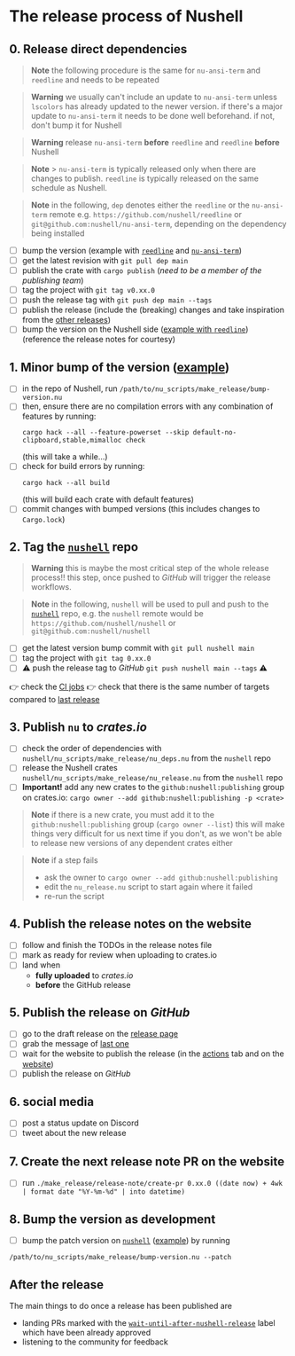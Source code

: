 # The release process of Nushell

## 0. Release direct dependencies

> **Note**
> the following procedure is the same for `nu-ansi-term` and `reedline` and needs to be repeated

> **Warning**
> we usually can't include an update to `nu-ansi-term` unless `lscolors` has already updated to the newer version. if there's a major update to `nu-ansi-term` it needs to be done well beforehand. if not, don't bump it for Nushell

> **Warning**
> release `nu-ansi-term` **before** `reedline` and `reedline` **before** Nushell

> **Note** > `nu-ansi-term` is typically released only when there are changes to publish.
> `reedline` is typically released on the same schedule as Nushell.

> **Note**
> in the following, `dep` denotes either the `reedline` or the `nu-ansi-term` remote
> e.g. `https://github.com/nushell/reedline` or `git@github.com:nushell/nu-ansi-term`,
> depending on the dependency being installed

- [ ] bump the version (example with [`reedline`][reedline bump example] and [`nu-ansi-term`][nu-ansi-term bump example])
- [ ] get the latest revision with `git pull dep main`
- [ ] publish the crate with `cargo publish` (_need to be a member of the publishing team_)
- [ ] tag the project with `git tag v0.xx.0`
- [ ] push the release tag with `git push dep main --tags`
- [ ] publish the release (include the (breaking) changes and take inspiration from the [other releases](https://github.com/nushell/reedline/releases))
- [ ] bump the version on the Nushell side ([example with `reedline`][reedline pin example]) (reference the release notes for courtesy)

## 1. Minor bump of the version ([example][nushell bump example])

- [ ] in the repo of Nushell, run `/path/to/nu_scripts/make_release/bump-version.nu`
- [ ] then, ensure there are no compilation errors with any combination of features by running:
    ```nushell
    cargo hack --all --feature-powerset --skip default-no-clipboard,stable,mimalloc check
    ```
    (this will take a while...)
- [ ] check for build errors by running:
    ```nushell
    cargo hack --all build
    ```
    (this will build each crate with default features)
- [ ] commit changes with bumped versions (this includes changes to `Cargo.lock`)

## 2. Tag the [`nushell`] repo

> **Warning**
> this is maybe the most critical step of the whole release process!!
> this step, once pushed to _GitHub_ will trigger the release workflows.

> **Note**
> in the following, `nushell` will be used to pull and push to the [`nushell`] repo,
> e.g. the `nushell` remote would be `https://github.com/nushell/nushell` or `git@github.com:nushell/nushell`

- [ ] get the latest version bump commit with `git pull nushell main`
- [ ] tag the project with `git tag 0.xx.0`
- [ ] :warning: push the release tag to _GitHub_ `git push nushell main --tags` :warning:

:point_right: check the [CI jobs](https://github.com/nushell/nushell/actions)
:point_right: check that there is the same number of targets compared to [last release](https://github.com/nushell/nushell/releases/latest)

## 3. Publish `nu` to _crates.io_

- [ ] check the order of dependencies with `nushell/nu_scripts/make_release/nu_deps.nu` from the `nushell` repo
- [ ] release the Nushell crates `nushell/nu_scripts/make_release/nu_release.nu` from the `nushell` repo
- [ ] **Important!** add any new crates to the `github:nushell:publishing` group on crates.io: `cargo owner --add github:nushell:publishing -p <crate>`

> **Note**
> if there is a new crate, you must add it to the `github:nushell:publishing` group (`cargo owner --list`)
> this will make things very difficult for us next time if you don't, as we won't be able to release new versions of any dependent crates either

> **Note**
> if a step fails
>
> - ask the owner to `cargo owner --add github:nushell:publishing`
> - edit the `nu_release.nu` script to start again where it failed
> - re-run the script

## 4. Publish the release notes on the website

- [ ] follow and finish the TODOs in the release notes file
- [ ] mark as ready for review when uploading to crates.io
- [ ] land when
    - **fully uploaded** to _crates.io_
    - **before** the GitHub release

## 5. Publish the release on _GitHub_

- [ ] go to the draft release on the [release page](https://github.com/nushell/nushell/releases)
- [ ] grab the message of [last one](https://github.com/nushell/nushell/releases/latest)
- [ ] wait for the website to publish the release (in the [actions](https://github.com/nushell/nushell.github.io/actions) tab and on the [website](https://www.nushell.sh/blog/))
- [ ] publish the release on _GitHub_

## 6. social media

- [ ] post a status update on Discord
- [ ] tweet about the new release

## 7. Create the next release note PR on the website

- [ ] run `./make_release/release-note/create-pr 0.xx.0 ((date now) + 4wk | format date "%Y-%m-%d" | into datetime)`

## 8. Bump the version as development

- [ ] bump the patch version on [`nushell`] ([example][nushell dev example]) by running

```nushell
/path/to/nu_scripts/make_release/bump-version.nu --patch
```

## After the release

The main things to do once a release has been published are

- landing PRs marked with the [`wait-until-after-nushell-release`](https://github.com/nushell/nushell/labels/wait-until-after-nushell-release) label which have been already approved
- listening to the community for feedback

[reedline bump example]: https://github.com/nushell/reedline/pull/596/files
[nu-ansi-term bump example]: https://github.com/nushell/nu-ansi-term/pull/45/files
[reedline pin example]: https://github.com/nushell/nushell/pull/9532
[nushell bump example]: https://github.com/nushell/nushell/pull/9530/files
[nushell dev example]: https://github.com/nushell/nushell/pull/9543
[`nushell`]: https://github.com/nushell/nushell
[`reedline`]: https://github.com/nushell/reedline
[`nu-ansi-term`]: https://github.com/nushell/nu-ansi-term
